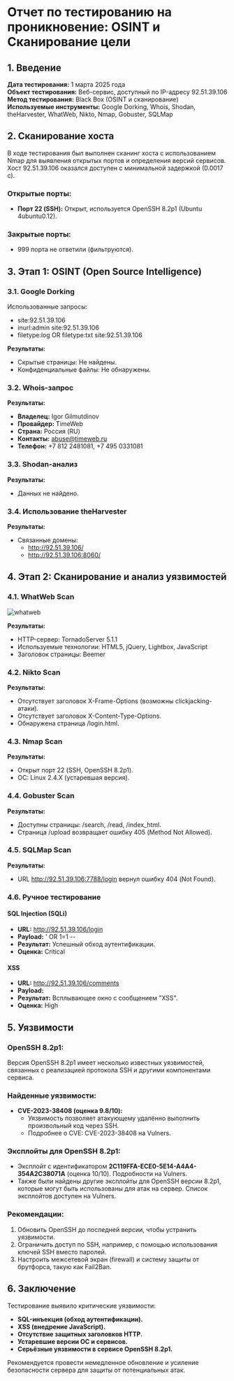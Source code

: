 # Отчет по тестированию на проникновение: OSINT и Сканирование цели

## 1. Введение
**Дата тестирования:** 1 марта 2025 года  
**Объект тестирования:** Веб-сервис, доступный по IP-адресу 92.51.39.106  
**Метод тестирования:** Black Box (OSINT и сканирование)  
**Используемые инструменты:** Google Dorking, Whois, Shodan, theHarvester, WhatWeb, Nikto, Nmap, Gobuster, SQLMap  

## 2. Сканирование хоста
В ходе тестирования был выполнен сканинг хоста с использованием Nmap для выявления открытых портов и определения версий сервисов. Хост 92.51.39.106 оказался доступен с минимальной задержкой (0.0017 с).

### Открытые порты:
- **Порт 22 (SSH):** Открыт, используется OpenSSH 8.2p1 (Ubuntu 4ubuntu0.12).

### Закрытые порты:
- 999 порта не ответили (фильтруются).

## 3. Этап 1: OSINT (Open Source Intelligence)

### 3.1. Google Dorking
Использованные запросы:
- site:92.51.39.106
- inurl:admin site:92.51.39.106
- filetype:log OR filetype:txt site:92.51.39.106

**Результаты:**
- Скрытые страницы: Не найдены.
- Конфиденциальные файлы: Не обнаружены.

### 3.2. Whois-запрос
**Результаты:**
- **Владелец:** Igor Gilmutdinov
- **Провайдер:** TimeWeb
- **Страна:** Россия (RU)
- **Контакты:** abuse@timeweb.ru
- **Телефон:** +7 812 2481081, +7 495 0331081

### 3.3. Shodan-анализ
**Результаты:**
- Данных не найдено.

### 3.4. Использование theHarvester
**Результаты:**
- Связанные домены:
  - http://92.51.39.106/
  - http://92.51.39.106:8060/

## 4. Этап 2: Сканирование и анализ уязвимостей

### 4.1. WhatWeb Scan

![whatweb](https://github.com/user-attachments/assets/72df0a3f-4ce3-4cc9-b620-19b9e49b4fac)

**Результаты:**
- HTTP-сервер: TornadoServer 5.1.1
- Используемые технологии: HTML5, jQuery, Lightbox, JavaScript
- Заголовок страницы: Beemer

### 4.2. Nikto Scan
**Результаты:**
- Отсутствует заголовок X-Frame-Options (возможны clickjacking-атаки).
- Отсутствует заголовок X-Content-Type-Options.
- Обнаружена страница /login.html.

### 4.3. Nmap Scan
**Результаты:**
- Открыт порт 22 (SSH, OpenSSH 8.2p1).
- ОС: Linux 2.4.X (устаревшая версия).

### 4.4. Gobuster Scan
**Результаты:**
- Доступны страницы: /search, /read, /index_html.
- Страница /upload возвращает ошибку 405 (Method Not Allowed).

### 4.5. SQLMap Scan
**Результаты:**
- URL http://92.51.39.106:7788/login вернул ошибку 404 (Not Found).

### 4.6. Ручное тестирование
#### SQL Injection (SQLi)
- **URL:** http://92.51.39.106/login
- **Payload:** ' OR 1=1 --
- **Результат:** Успешный обход аутентификации.
- **Оценка:** Critical

#### XSS
- **URL:** http://92.51.39.106/comments
- **Payload:** <script>alert('XSS')</script>
- **Результат:** Всплывающее окно с сообщением "XSS".
- **Оценка:** High

## 5. Уязвимости
### OpenSSH 8.2p1:
Версия OpenSSH 8.2p1 имеет несколько известных уязвимостей, связанных с реализацией протокола SSH и другими компонентами сервиса.

### Найденные уязвимости:
- **CVE-2023-38408 (оценка 9.8/10):**
  - Уязвимость позволяет атакующему удалённо выполнить произвольный код через SSH.
  - Подробнее о CVE: CVE-2023-38408 на Vulners.

### Эксплойты для OpenSSH 8.2p1:
- Эксплойт с идентификатором **2C119FFA-ECE0-5E14-A4A4-354A2C38071A** (оценка 10/10). Подробности на Vulners.
- Также были найдены другие эксплойты для OpenSSH версии 8.2p1, которые могут быть использованы для атак на сервер. Список эксплойтов доступен на Vulners.

### Рекомендации:
1. Обновить OpenSSH до последней версии, чтобы устранить уязвимости.
2. Ограничить доступ по SSH, например, с помощью использования ключей SSH вместо паролей.
3. Настроить межсетевой экран (firewall) и систему защиты от брутфорса, такую как Fail2Ban.

## 6. Заключение
Тестирование выявило критические уязвимости:
- **SQL-инъекция (обход аутентификации).**
- **XSS (внедрение JavaScript).**
- **Отсутствие защитных заголовков HTTP.**
- **Устаревшие версии ОС и сервисов.**
- **Серьёзные уязвимости в сервисе OpenSSH 8.2p1.**

Рекомендуется провести немедленное обновление и усиление безопасности сервера для защиты от потенциальных атак.
